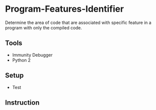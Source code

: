 # Program-Features-Identifier
Determine the area of code that are associated with specific feature in a program with only the compiled code.

Tools
-----
+   Immunity Debugger 
+   Python 2

Setup
-----
+   Test

Instruction
-----------
